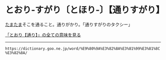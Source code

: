 # とおり‐すがり〔とほり‐〕【通りすがり】

[たまたま](たまたま（偶／適／会）)そこを通ること。通りがかり。「通りすがりのタクシー」

[「とおり【通り】」の全ての意味を見る](https://dictionary.goo.ne.jp/word/%E9%80%9A%E3%82%8A_%28%E3%81%A8%E3%81%8A%E3%82%8A%29/#jn-157422)

---
`https://dictionary.goo.ne.jp/word/%E9%80%9A%E3%82%8A%E3%81%99%E3%81%8C%E3%82%8A/`

